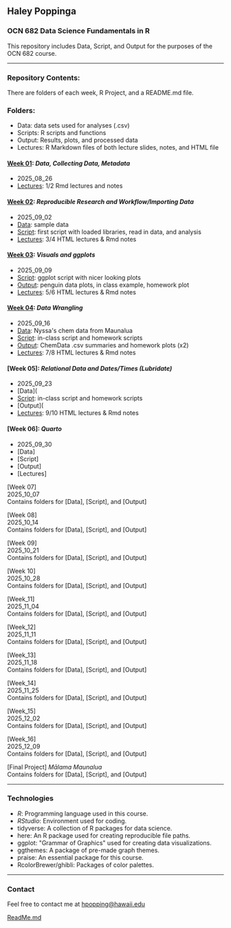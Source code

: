 ## Haley Poppinga
### OCN 682 Data Science Fundamentals in R
This repository includes Data, Script, and Output for the purposes of the OCN 682 course.  

----------------------------------------------------------------------------------

### Repository Contents:
There are folders of each week, R Project, and a README.md file.
### Folders:  
* Data: data sets used for analyses (.csv)
* Scripts: R scripts and functions
* Output: Results, plots, and processed data
* Lectures: R Markdown files of both lecture slides, notes, and HTML file


#### [Week 01](https://github.com/OCN-682-UH/Poppinga/tree/main/Week_01): _Data, Collecting Data, Metadata_  
* 2025_08_26  
* [Lectures](https://github.com/OCN-682-UH/Poppinga/tree/main/Week_01/Lectures): 1/2 Rmd lectures and notes


#### [Week 02](https://github.com/OCN-682-UH/Poppinga/tree/main/Week_02): _Reproducible Research and Workflow/Importing Data_  
* 2025_09_02  
* [Data](https://github.com/OCN-682-UH/Poppinga/tree/main/Week_02/Data): sample data  
* [Script](https://github.com/OCN-682-UH/Poppinga/tree/main/Week_02/Scripts): first script with loaded libraries, read in data, and analysis 
* [Lectures](https://github.com/OCN-682-UH/Poppinga/tree/main/Week_02/Lectures): 3/4 HTML lectures & Rmd notes


#### [Week 03](https://github.com/OCN-682-UH/Poppinga/tree/main/Week_03): _Visuals and ggplots_  
* 2025_09_09  
* [Script](https://github.com/OCN-682-UH/Poppinga/tree/main/Week_03/Scripts): ggplot script with nicer looking plots
* [Output](https://github.com/OCN-682-UH/Poppinga/tree/main/Week_03/Output): penguin data plots, in class example, homework plot
* [Lectures](https://github.com/OCN-682-UH/Poppinga/tree/main/Week_03/Lectures): 5/6 HTML lectures & Rmd notes


#### [Week 04](https://github.com/OCN-682-UH/Poppinga/tree/main/Week_04): _Data Wrangling_  
* 2025_09_16  
* [Data](https://github.com/OCN-682-UH/Poppinga/tree/main/Week_04/Data): Nyssa's chem data from Maunalua
* [Script](https://github.com/OCN-682-UH/Poppinga/tree/main/Week_04/Scripts): in-class script and homework scripts
* [Output](https://github.com/OCN-682-UH/Poppinga/tree/main/Week_04/Output): ChemData .csv summaries and homework plots (x2)
* [Lectures](https://github.com/OCN-682-UH/Poppinga/tree/main/Week_04/Lectures): 7/8 HTML lectures & Rmd notes


#### [Week 05]: _Relational Data and Dates/Times (Lubridate)_  
* 2025_09_23   
* [Data](
* [Script](https://github.com/OCN-682-UH/Poppinga/tree/main/Week_05/Scripts): in-class script and homework scripts
* [Output](
* [Lectures](https://github.com/OCN-682-UH/Poppinga/tree/main/Week_05/Lectures): 9/10 HTML lectures & Rmd notes

#### [Week 06]: _Quarto_
* 2025_09_30  
* [Data]
* [Script]
* [Output]
* [Lectures]

[Week 07]  
2025_10_07  
Contains folders for [Data], [Script], and [Output]

[Week 08]  
2025_10_14  
Contains folders for [Data], [Script], and [Output]

[Week 09]  
2025_10_21  
Contains folders for [Data], [Script], and [Output]

[Week 10]  
2025_10_28  
Contains folders for [Data], [Script], and [Output]

[Week_11]  
2025_11_04  
Contains folders for [Data], [Script], and [Output]

[Week_12]  
2025_11_11  
Contains folders for [Data], [Script], and [Output]

[Week_13]  
2025_11_18  
Contains folders for [Data], [Script], and [Output]

[Week_14]  
2025_11_25  
Contains folders for [Data], [Script], and [Output]

[Week_15]  
2025_12_02  
Contains folders for [Data], [Script], and [Output]

[Week_16]  
2025_12_09  
Contains folders for [Data], [Script], and [Output]

[Final Project]  _Mālama Maunalua_  
Contains folders for [Data], [Script], and [Output]

---------------------------------------------------------------------------------

### Technologies  
* *R*: Programming language used in this course. 
* *RStudio*: Environment used for coding. 
* tidyverse: A collection of R packages for data science.  
* here: An R package used for creating reproducible file paths.  
* ggplot: "Grammar of Graphics" used for creating data visualizations. 
* ggthemes: A package of pre-made graph themes. 
* praise: An essential package for this course. 
* RcolorBrewer/ghibli: Packages of color palettes. 

-------------------------------------------------------------------------------------

### Contact  
Feel free to contact me at hpopping@hawaii.edu

[ReadMe.md](https://github.com/OCN-682-UH/Poppinga/blob/main/README.md)  


